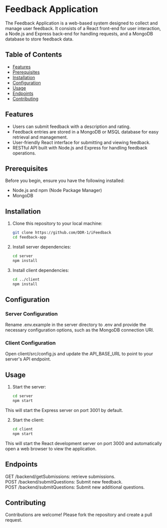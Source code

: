 # Feedback Application

The Feedback Application is a web-based system designed to collect and manage user feedback. It consists of a React front-end for user interaction, a Node.js and Express back-end for handling requests, and a MongoDB database to store feedback data.

## Table of Contents

- [Features](#features)
- [Prerequisites](#prerequisites)
- [Installation](#installation)
- [Configuration](#configuration)
- [Usage](#usage)
- [Endpoints](#endpoints)
- [Contributing](#contributing)

## Features

- Users can submit feedback with a description and rating.
- Feedback entries are stored in a MongoDB or MSQL database for easy retrieval and management.
- User-friendly React interface for submitting and viewing feedback.
- RESTful API built with Node.js and Express for handling feedback operations.

## Prerequisites

Before you begin, ensure you have the following installed:

- Node.js and npm (Node Package Manager)
- MongoDB

## Installation

1. Clone this repository to your local machine:

   ```bash
   git clone https://github.com/DDR-1/iFeedback
   cd feedback-app
   ```
2. Install server dependencies:

    ```bash
    cd server
    npm install
    ```

3. Install client dependencies:
    ```bash
    cd ../client
    npm install
    ```

## Configuration
### Server Configuration

Rename .env.example in the server directory to .env and provide the necessary configuration options, such as the MongoDB connection URI.

### Client Configuration

Open client/src/config.js and update the API_BASE_URL to point to your server's API endpoint.

## Usage
1. Start the server:

    ```bash
    cd server
    npm start
    ```
This will start the Express server on port 3001 by default.

2. Start the client:

    ```bash
    cd client
    npm start
    ```

This will start the React development server on port 3000 and automatically open a web browser to view the application.

## Endpoints
GET /backend/getSubmissions: retrieve submissions.\
POST /backend/submitQuestions: Submit new feedback.\
POST /backend/submitQuestions: Submit new additional questions.

## Contributing
Contributions are welcome! Please fork the repository and create a pull request.
   